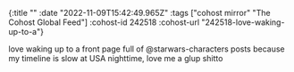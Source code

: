 {:title ""
 :date "2022-11-09T15:42:49.965Z"
 :tags ["cohost mirror" "The Cohost Global Feed"]
 :cohost-id 242518
 :cohost-url "242518-love-waking-up-to-a"}

love waking up to a front page full of @starwars-characters posts because my timeline is slow at USA nighttime, love me a glup shitto